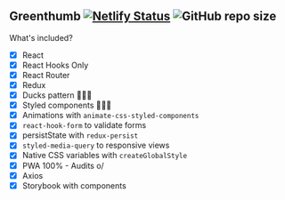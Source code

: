 ## Greenthumb [![Netlify Status](https://api.netlify.com/api/v1/badges/3f8cb9cc-2d6e-4a96-8a43-6033a791d7bb/deploy-status)](https://app.netlify.com/sites/emunhoz-greenthumb/deploys) ![GitHub repo size](https://img.shields.io/github/repo-size/emunhoz/greenthumb?style=social)

What's included?

- [x] React
- [x] React Hooks Only
- [x] React Router
- [x] Redux
- [x] Ducks pattern 🦆🦆🦆
- [x] Styled components 💅💅💅
- [x] Animations with `animate-css-styled-components`
- [x] `react-hook-form` to validate forms
- [x] persistState with `redux-persist`
- [x] `styled-media-query` to responsive views
- [x] Native CSS variables with `createGlobalStyle`
- [x] PWA 100% - Audits o/
- [x] Axios
- [x] Storybook with components
